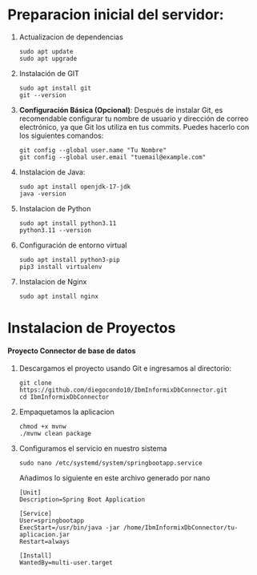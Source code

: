 # Preparacion inicial del servidor:

1. Actualizacion de dependencias
   ```
   sudo apt update
   sudo apt upgrade
   ```
2. Instalación de GIT
   ```
   sudo apt install git
   git --version
   ```
3. **Configuración Básica (Opcional)**: Después de instalar Git, es recomendable configurar tu nombre de usuario y dirección de correo electrónico, ya que Git los utiliza en tus commits. Puedes hacerlo con los siguientes comandos:
   ```
   git config --global user.name "Tu Nombre"
   git config --global user.email "tuemail@example.com"
   ```
4. Instalacion de Java:
   ```
   sudo apt install openjdk-17-jdk
   java -version
   ```
5. Instalacion de Python
   ```
   sudo apt install python3.11
   python3.11 --version
   ```
6. Configuración de entorno virtual
   ```
   sudo apt install python3-pip
   pip3 install virtualenv
   ```
7. Instalacion de Nginx
   ```
   sudo apt install nginx
   ```

# Instalacion de Proyectos

#### Proyecto Connector de base de datos
1. Descargamos el proyecto usando Git e ingresamos al directorio:
    ```
    git clone https://github.com/diegocondo10/IbmInformixDbConnector.git
    cd IbmInformixDbConnector
    ```
2. Empaquetamos la aplicacion
    ```
    chmod +x mvnw
    ./mvnw clean package
    ```
3. Configuramos el servicio en nuestro sistema
    ```
    sudo nano /etc/systemd/system/springbootapp.service
    ```
    Añadimos lo siguiente en este archivo generado por nano
    ```
    [Unit]
    Description=Spring Boot Application

    [Service]
    User=springbootapp
    ExecStart=/usr/bin/java -jar /home/IbmInformixDbConnector/tu-aplicacion.jar
    Restart=always

    [Install]
    WantedBy=multi-user.target
    ```











